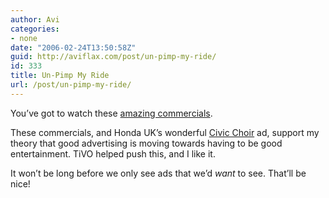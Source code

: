 ```yaml
---
author: Avi
categories:
- none
date: "2006-02-24T13:50:58Z"
guid: http://aviflax.com/post/un-pimp-my-ride/
id: 333
title: Un-Pimp My Ride
url: /post/un-pimp-my-ride/
---
```

You&#8217;ve got to watch these [amazing commercials](http://www.leftlanenews.com/2006/02/22/vw-strikes-again-un-pimp-my-ride-videos/).

These commercials, and Honda UK&#8217;s wonderful [Civic Choir](http://www.flurl.com/uploaded/Honda_Civic_Choir_43459.html) ad, support my theory that good advertising is moving towards having to be good entertainment. TiVO helped push this, and I like it.

It won&#8217;t be long before we only see ads that we&#8217;d _want_ to see. That&#8217;ll be nice!